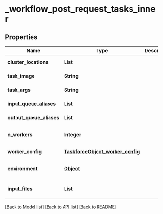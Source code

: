 # _workflow_post_request_tasks_inner
## Properties

| Name | Type | Description | Notes |
|------------ | ------------- | ------------- | -------------|
| **cluster\_locations** | **List** |  | [default to null] |
| **task\_image** | **String** |  | [default to null] |
| **task\_args** | **String** |  | [default to null] |
| **input\_queue\_aliases** | **List** |  | [default to null] |
| **output\_queue\_aliases** | **List** |  | [default to null] |
| **n\_workers** | **Integer** |  | [optional] [default to null] |
| **worker\_config** | [**TaskforceObject_worker_config**](TaskforceObject_worker_config.md) |  | [default to null] |
| **environment** | [**Object**](.md) |  | [optional] [default to null] |
| **input\_files** | **List** |  | [optional] [default to null] |

[[Back to Model list]](../README.md#documentation-for-models) [[Back to API list]](../README.md#documentation-for-api-endpoints) [[Back to README]](../README.md)

